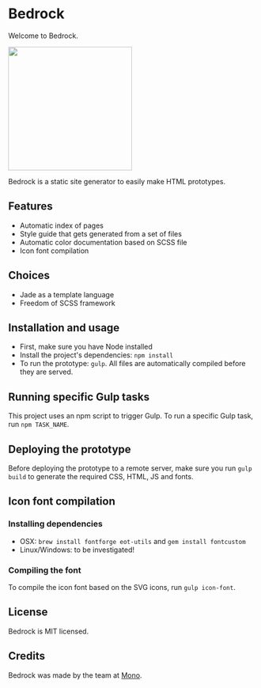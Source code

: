 # Bedrock

Welcome to Bedrock.

<img src="http://f.cl.ly/items/413y2M3N1w231a3o3X09/bedrock-icon.png" width="250">

Bedrock is a static site generator to easily make HTML prototypes.

## Features

* Automatic index of pages
* Style guide that gets generated from a set of files
* Automatic color documentation based on SCSS file
* Icon font compilation

## Choices

* Jade as a template language
* Freedom of SCSS framework

## Installation and usage

* First, make sure you have Node installed
* Install the project's dependencies: `npm install`
* To run the prototype: `gulp`. All files are automatically compiled before they are served.

## Running specific Gulp tasks

This project uses an npm script to trigger Gulp. To run a specific Gulp task, run `npm TASK_NAME`.

## Deploying the prototype

Before deploying the prototype to a remote server, make sure you run `gulp build` to generate the required CSS, HTML, JS and fonts.

## Icon font compilation

### Installing dependencies

* OSX: `brew install fontforge eot-utils` and `gem install fontcustom`
* Linux/Windows: to be investigated!

### Compiling the font

To compile the icon font based on the SVG icons, run `gulp icon-font`.

## License

Bedrock is MIT licensed.

## Credits

Bedrock was made by the team at <a href="http://mono.company">Mono</a>.